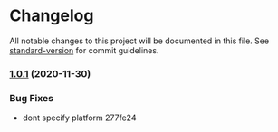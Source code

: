 # Changelog

All notable changes to this project will be documented in this file. See [standard-version](https://github.com/conventional-changelog/standard-version) for commit guidelines.

### [1.0.1](///compare/v1.0.0...v1.0.1) (2020-11-30)


### Bug Fixes

* dont specify platform 277fe24
